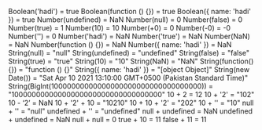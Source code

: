 Boolean('hadi') = true
Boolean(function () {}) = true
Boolean({ name: 'hadi' }) = true
Number(undefined) = NaN
Number(null) = 0
Number(false) = 0
Number(true) = 1
Number(10) = 10
Number(+0) = 0
Number(-0) = -0
Number('') = 0
Number('hadi') = NaN
Number('true') = NaN
Number(NaN) = NaN
Number(function () {}) = NaN
Number({ name: 'hadi' }) = NaN
String(null) = "null"
String(undefined) = "undefined"
String(false) = "false"
String(true) = "true"
String(10) = "10"
String(NaN) = "NaN"
String(function() {}) = "function () {}"
String({ name: 'hadi' }) = "[object Object]"
String(new Date()) = "Sat Apr 10 2021 13:10:00 GMT+0500 (Pakistan Standard Time)"
 String(BigInt(10000000000000000000000000000000000)) = "10000000000000000000000000000000000"
10 + 2 = 12
10 + '2' = "102"
10 - ‘2’ = NaN
10 + '2' + 10 = "10210"
10 + 10 + '2' = "202"
10 + '' = "10"
null + '' = "null"
undefined + '' = "undefined"
null + undefined = NaN
undefined + undefined = NaN
null + null = 0
true + 10 = 11
false + 11 = 11
